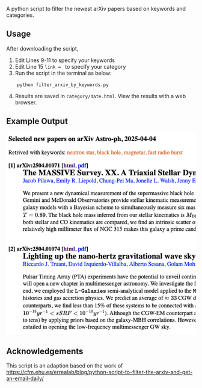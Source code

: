 
A python script to filter the newest arXiv papers based on keywords and categories.

## Usage
After downloading the script,

1. Edit Lines 9-11 to specify your keywords
2. Edit Line 15 `link = ` to specify your category
3. Run the script in the terminal as below:
```
    python filter_arxiv_by_keywords.py
```
4. Results are saved in `category/date.html`. View the results with a web browser.

## Example Output
![Effects of the script](https://github.com/pulsar-xliu/filter_arxiv_by_keywords/blob/main/example_output.png)

## Acknowledgements
This script is an adaption based on the work of https://cfm.ehu.es/errealab/blog/python-script-to-filter-the-arxiv-and-get-an-email-daily/
